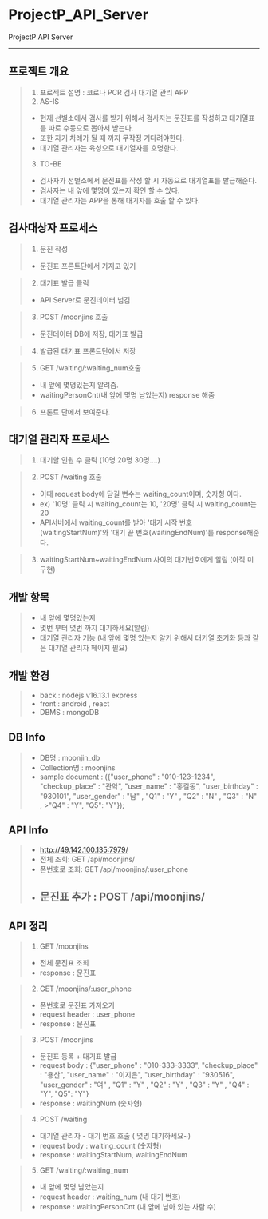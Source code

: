 # ProjectP_API_Server
ProjectP API Server

-------

## 프로젝트 개요
> 1. 프로젝트 설명 : 코로나 PCR 검사 대기열 관리 APP
> 2. AS-IS 
>- 현재 선별소에서 검사를 받기 위해서 검사자는 문진표를 작성하고 대기열표를 따로 수동으로 뽑아서 받는다. 
>- 또한 자기 차례가 될 때 까지 무작정 기다려야한다.
>- 대기열 관리자는 육성으로 대기열자를 호명한다.
> 3. TO-BE
>- 검사자가 선별소에서 문진표를 작성 할 시 자동으로 대기열표를 발급해준다.
>- 검사자는 내 앞에 몇명이 있는지 확인 할 수 있다.
>- 대기열 관리자는 APP을 통해 대기자를 호출 할 수 있다.

## 검사대상자 프로세스
> 1. 문진 작성
> - 문진표 프론트단에서 가지고 있기

> 2. 대기표 발급 클릭 
> - API Server로 문진데이터 넘김 

> 3.  POST /moonjins 호출
> - 문진데이터 DB에 저장, 대기표 발급

> 4. 발급된 대기표 프론트단에서 저장

> 5. GET /waiting/:waiting_num호출
> - 내 앞에 몇명있는지 알려줌.
> - waitingPersonCnt(내 앞에 몇명 남았는지) response 해줌

> 6. 프론트 단에서 보여준다. 

## 대기열 관리자 프로세스
> 1. 대기할 인원 수 클릭 (10명 20명 30명....)

> 2. POST /waiting 호출
> - 이때 request body에 담길 변수는 waiting_count이며, 숫자형 이다.
> - ex) '10명' 클릭 시 waiting_count는 10,   '20명' 클릭 시 waiting_count는 20
> - API서버에서 waiting_count를 받아 '대기 시작 번호(waitingStartNum)'와 '대기 끝 번호(waitingEndNum)'를 response해준다.

> 3. waitingStartNum~waitingEndNum 사이의 대기번호에게 알림  (아직 미구현)
 




## 개발 항목
> - 내 앞에 몇명있는지
> - 몇번 부터 몇번 까지 대기하세요(알림)
> - 대기열 관리자 기능 (내 앞에 몇명 있는지 알기 위해서 대기열 초기화 등과 같은 대기열 관리자 페이지 필요) 
 
## 개발 환경
> - back : nodejs v16.13.1 express
> - front : android , react
> - DBMS : mongoDB 


## DB Info
> - DB명 : moonjin_db
> - Collection명 : moonjins
> - sample document : 
>	({"user_phone" : "010-123-1234", "checkup_place" : "관악", "user_name" : "홍길동", "user_birthday" : "930101", "user_gender" : "남" , "Q1" : "Y" , "Q2" : "N" , "Q3" : "N" , >"Q4" : "Y", "Q5": "Y"});


## API  Info
> - http://49.142.100.135:7979/
> - 전체 조회: GET /api/moonjins/ 
> - 폰번호로 조회: GET /api/moonjins/:user_phone
> - 문진표 추가 : POST /api/moonjins/ 
>   - 


## API 정리
> 1. GET /moonjins
> - 전체 문진표 조회
> - response : 문진표

> 2. GET /moonjins/:user_phone
> - 폰번호로 문진표 가져오기 
> - request header : user_phone
> - response : 문진표

> 3. POST /moonjins
> - 문진표 등록 + 대기표 발급
> - request body : {"user_phone" : "010-333-3333", 
"checkup_place" : "용산", 
"user_name" : "이지은", 
"user_birthday" : "930516", 
"user_gender" : "여" , 
"Q1" : "Y" , 
"Q2" : "Y" , 
"Q3" : "Y" , 
"Q4" : "Y", 
"Q5": "Y"}
> - response : waitingNum  (숫자형)

> 4. POST /waiting
>- 대기열 관리자 - 대기 번호 호출 ( 몇명 대기하세요~)
>- request body : waiting_count (숫자형)
>- response : waitingStartNum, waitingEndNum

> 5. GET /waiting/:waiting_num
> - 내 앞에 몇명 남았는지
> - request header : waiting_num (내 대기 번호)
> - response : waitingPersonCnt (내 앞에 남아 있는 사람 수)
